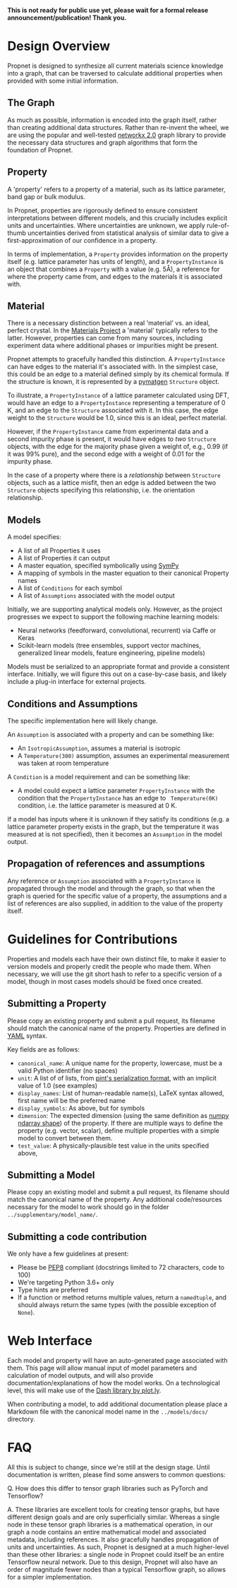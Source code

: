 **This is not ready for public use yet, please wait for a formal release announcement/publication! Thank you.**

# Design Overview

Propnet is designed to synthesize all current materials science knowledge into a graph, that can be traversed to calculate additional properties when provided with some initial information.

## The Graph

As much as possible, information is encoded into the graph itself, rather than creating additional data structures. Rather than re-invent the wheel, we are using the popular and well-tested [networkx 2.0](https://networkx.github.io) graph library to provide the necessary data structures and graph algorithms that form the foundation of Propnet.


## Property

A 'property' refers to a property of a material, such as its lattice parameter, band gap or bulk modulus.

In Propnet, properties are rigorously defined to ensure consistent interpretations between different models, and this crucially includes explicit units and uncertainties. Where uncertainties are unknown, we apply rule-of-thumb uncertainties derived from statistical analysis of similar data to give a first-approximation of our confidence in a property.

In terms of implementation, a `Property` provides information on the property itself (e.g. lattice parameter has units of length), and a `PropertyInstance` is an object that combines a `Property` with a value (e.g. 5Å), a reference for where the property came from, and edges to the materials it is associated with.

## Material

There is a necessary distinction between a real 'material' vs. an ideal, perfect crystal. In the [Materials Project](http://materialsproject.org/)  a 'material' typically refers to the latter. However, properties can come from many sources, including experiment data where additional phases or impurities might be present.

Propnet attempts to gracefully handled this distinction. A `PropertyInstance` can have edges to the material it's associated with. In the simplest case, this could be an edge to a material defined simply by its chemical formula. If the structure is known, it is represented by a [pymatgen](https://github.com/materialsproject/pymatgen) `Structure` object.

To illustrate, a `PropertyInstance` of a lattice parameter calculated using DFT, would have an edge to a `PropertyInstance` representing a temperature of 0 K, and an edge to the `Structure` associated with it. In this case, the edge weight to the `Structure` would be 1.0, since this is an ideal, perfect material.

However, if the `PropertyInstance` came from experimental data and a second impurity phase is present, it would have edges to *two* `Structure` objects, with the edge for the majority phase given a weight of, e.g., 0.99 (if it was 99% pure), and the second edge with a weight of 0.01 for the impurity phase.

In the case of a property where there is a *relationship* between `Structure` objects, such as a lattice misfit, then an edge is added between the two `Structure` objects specifying this relationship, i.e. the orientation relationship.

## Models

A model specifies:

* A list of all Properties it uses
* A list of Properties it can output
* A master equation, specified symbolically using [SymPy](http://www.sympy.org)
* A mapping of symbols in the master equation to their canonical Property names
* A list of `Conditions` for each symbol
* A list of `Assumptions` associated with the model output

Initially, we are supporting analytical models only. However, as the project progresses we expect to support the following machine learning models:

* Neural networks (feedforward, convolutional, recurrent) via Caffe or Keras
* Scikit-learn models (tree ensembles, support vector machines, generalized linear models, feature engineering, pipeline models)

Models must be serialized to an appropriate format and provide a consistent interface. Initially, we will figure this out on a case-by-case basis, and likely include a plug-in interface for external projects.

## Conditions and Assumptions

The specific implementation here will likely change.

An `Assumption` is associated with a property and can be something like:

* An `IsotropicAssumption`, assumes a material is isotropic
* A `Temperature(300)` assumption, assumes an experimental measurement was taken at room temperature

A `Condition` is a model requirement and can be something like:

* A model could expect a lattice parameter `PropertyInstance` with the condition that the `PropertyInstance` has an edge to ` Temperature(0K)` condition, i.e. the lattice parameter is measured at 0 K.

If a model has inputs where it is unknown if they satisfy its conditions (e.g. a lattice parameter property exists in the graph, but the temperature it was measured at is not specified), then it becomes an `Assumption` in the model output.

## Propagation of references and assumptions

Any reference or `Assumption` associated with a `PropertyInstance` is propagated through the model and through the graph, so that when the graph is queried for the specific value of a property, the assumptions and a list of references are also supplied, in addition to the value of the property itself.


# Guidelines for Contributions

Properties and models each have their own distinct file, to make it easier to version models and properly credit the people who made them. When necessary, we will use the git short hash to refer to a specific version of a model, though in most cases models should be fixed once created.

## Submitting a Property

Please copy an existing property and submit a pull request, its filename should match the canonical name of the property. Properties are defined in [YAML](http://yaml.org) syntax.

Key fields are as follows:

* `canonical_name`: A unique name for the property, lowercase, must be a valid Python identifier (no spaces)
* `unit`: A list of of lists, from [pint's serialization format](http://pint.readthedocs.io/en/latest/serialization.html), with an implicit value of 1.0 (see examples)
* `display_names`: List of human-readable name(s), LaTeX syntax allowed, first name will be the preferred name
* `display_symbols`: As above, but for symbols
* `dimension`: The expected dimension (using the same definition as [numpy ndarray shape](https://docs.scipy.org/doc/numpy-1.13.0/reference/generated/numpy.ndarray.shape.html)) of the property. If there are multiple ways to define the property (e.g. vector, scalar), define multiple properties with a simple model to convert between them.
* `test_value`: A physically-plausible test value in the units specified above, 

## Submitting a Model

Please copy an existing model and submit a pull request, its filename should match the canonical name of the property. Any additional code/resources necessary for the model to work should go in the folder `../supplementary/model_name/`.

## Submitting a code contribution

We only have a few guidelines at present:

* Please be [PEP8](https://www.python.org/dev/peps/pep-0008/) compliant (docstrings limited to 72 characters, code to 100)
* We're targeting Python 3.6+ only
* Type hints are preferred
* If a function or method returns multiple values, return a `namedtuple`, and should always return the same types (with the possible exception of `None`).

# Web Interface

Each model and property will have an auto-generated page associated with them. This page will allow manual input of model parameters and calculation of model outputs, and will also provide documentation/explanations of how the model works. On a technological level, this will make use of the [Dash library by plot.ly](https://plot.ly/products/dash/).

When contributing a model, to add additional documentation please place a Markdown file with the canonical model name in the `../models/docs/` directory.

# FAQ

All this is subject to change, since we're still at the design stage. Until documentation is written, please find some answers to common questions:

Q. How does this differ to tensor graph libraries such as PyTorch and Tensorflow?

A. These libraries are excellent tools for creating tensor graphs, but have different design goals and are only superficially similar. Whereas a single node in these tensor graph libraries is a mathematical operation, in our graph a node contains an entire mathematical model and associated metadata, including references. It also gracefully handles propagation of units and uncertainties. As such, Propnet is designed at a much higher-level than these other libraries: a single node in Propnet could itself be an entire Tensorflow neural network. Due to this design, Propnet will also have an order of magnitude fewer nodes than a typical Tensorflow graph, so allows for a simpler implementation.